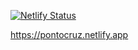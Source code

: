 [![Netlify Status](https://api.netlify.com/api/v1/badges/a20ee5f0-1def-48af-b7c9-23a9996d1e12/deploy-status)](https://app.netlify.com/sites/pontocruz/deploys)

https://pontocruz.netlify.app

